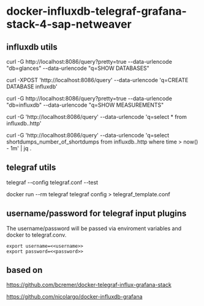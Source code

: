# docker-influxdb-telegraf-grafana-stack-4-sap-netweaver

## influxdb utils

curl -G http://localhost:8086/query?pretty=true --data-urlencode "db=glances" --data-urlencode "q=SHOW DATABASES"

curl -XPOST 'http://localhost:8086/query' --data-urlencode 'q=CREATE DATABASE influxdb'

curl -G http://localhost:8086/query?pretty=true --data-urlencode "db=influxdb" --data-urlencode "q=SHOW MEASUREMENTS"

curl -G 'http://localhost:8086/query' --data-urlencode 'q=select * from influxdb..http'

curl -G 'http://localhost:8086/query' --data-urlencode 'q=select shortdumps_number_of_shortdumps from influxdb..http where time > now() - 1m' | jq .

## telegraf utils

telegraf --config telegraf.conf --test

docker run --rm telegraf telegraf config > telegraf_template.conf

## username/password for telegraf input plugins

The username/password will be passed via enviroment variables and docker to telegraf.conv.

```
export username=<<username>>
export password=<<password>>
```

## based on 
https://github.com/bcremer/docker-telegraf-influx-grafana-stack

https://github.com/nicolargo/docker-influxdb-grafana
